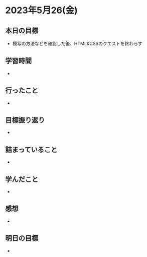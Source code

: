 # 2023年5月26(金)

## 本日の目標
- 模写の方法などを確認した後、HTML&CSSのクエストを終わらす

## 学習時間
- 

## 行ったこと
- 
   
## 目標振り返り
- 

## 詰まっていること
- 

## 学んだこと
- 

## 感想
- 

## 明日の目標
- 